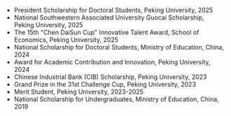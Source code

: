 - President Scholarship for Doctoral Students, Peking University, 2025
- National Southwestern Associated University Guocai Scholarship, Peking University, 2025
- The 15th "Chen DaiSun Cup" Innovative Talent Award, School of Economics, Peking University, 2025
- National Scholarship for Doctoral Students, Ministry of Education, China, 2024
- Award for Academic Contribution and Innovation, Peking University, 2024
- Chinese Industrial Bank (CIB) Scholarship, Peking University, 2023
- Grand Prize in the 31st Challenge Cup, Peking University, 2023
- Merit Student, Peking University, 2023-2025
- National Scholarship for Undergraduates, Ministry of Education, China, 2019
